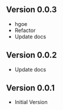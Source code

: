 ## Version 0.0.3

- hgoe
- Refactor
- Update docs

## Version 0.0.2

- Update docs

## Version 0.0.1

- Initial Version
